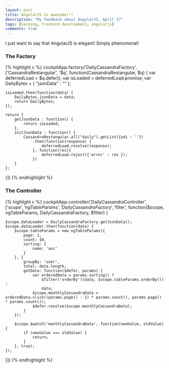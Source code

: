 ```yaml
---
layout: post
title: AngularJS is awesome!!!
description: "My feedback about AngularJS, April 17"
tags: [hacking, frontend development, angularjs]
comments: true
---
```


I just want to say that AngularJS is elegant! Simply phenomenal!


### The Factory

{% highlight c %}
cockpitApp.factory('DailyCassandraFactory', ['CassandraRestangular', '$q', function(CassandraRestangular, $q) {
    var deferredLoad = $q.defer();
    var isLoaded = deferredLoad.promise;
    var DailyBytes = { "jsonData" : "" };

    isLoaded.then(function(data) {
        DailyBytes.jsonData = data;
        return DailyBytes;
    });

    return {
        getJsonData : function() {
            return isLoaded;
        },
        initJsonData : function() {
            CassandraRestangular.all("daily").getList({udi : ''})
                .then(function(response) {
                    deferredLoad.resolve(response);
                }, function(res){
                    deferredLoad.reject({'error' : res });
                })
        }
    };
}])
{% endhighlight %}


### The Controller

{% highlight c %}
cockpitApp.controller('DailyCassandraController', ['$scope', 'ngTableParams', 'DailyCassandraFactory', '$filter', function($scope, ngTableParams, DailyCassandraFactory, $filter) {

    $scope.dataLoader = DailyCassandraFactory.getJsonData();
    $scope.dataLoader.then(function(data) {
        $scope.tableParams = new ngTableParams({
            page: 1,
            count: 10,
            sorting: {
                name: 'asc'
            }
        }, {
            groupBy: 'user',
            total: data.length,
            getData: function($defer, params) {
                var orderedData = params.sorting() ?
                    $filter('orderBy')(data, $scope.tableParams.orderBy()) :
                    data;
                $scope.monthlyCassandraData = orderedData.slice((params.page() - 1) * params.count(), params.page() * params.count());
                $defer.resolve($scope.monthlyCassandraData);
            }
        });

        $scope.$watch('monthlyCassandraData', function(newValue, oldValue) {
            if (newValue === oldValue) {
                return;
            }
        }, true);
    });
}])
{% endhighlight %}
